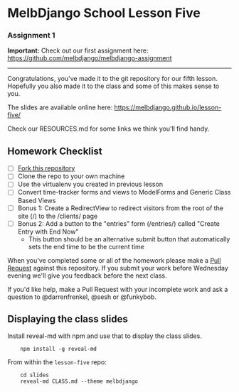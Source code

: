 # MelbDjango School Lesson Five

### Assignment 1

**Important:** Check out our first assignment here: https://github.com/melbdjango/melbdjango-assignment

---


Congratulations, you've made it to the git repository for our fifth lesson. Hopefully you also made it to the class and some of this makes sense to you.

The slides are available online here:
https://melbdjango.github.io/lesson-five/

Check our RESOURCES.md for some links we think you'll find handy.


## Homework Checklist

- [ ] [Fork this repository][gh-fork]
- [ ] Clone the repo to your own machine
- [ ] Use the virtualenv you created in previous lesson
- [ ] Convert time-tracker forms and views to ModelForms and Generic Class Based Views
- [ ] Bonus 1: Create a RedirectView to redirect visitors from the root of the site (/) to the /clients/ page
- [ ] Bonus 2: Add a button to the "entries" form (/entries/) called "Create Entry with End Now"
  - This button should be an alternative submit button that automatically sets the end time to be the current time

When you've completed some or all of the homework please make a [Pull Request][gh-pr] against this repository. If you submit your work before Wednesday evening we'll give you feedback before the next class.

If you'd like help, make a Pull Request with your incomplete work and ask a question to @darrenfrenkel, @sesh or @funkybob.


## Displaying the class slides

Install reveal-md with npm and use that to display the class slides.

```
    npm install -g reveal-md
```

From within the `lesson-five` repo:

```
    cd slides
    reveal-md CLASS.md --theme melbdjango
```

[gh-fork]: https://help.github.com/articles/fork-a-repo/
[gh-pr]: https://help.github.com/articles/using-pull-requests/
[dj-request-response]: https://docs.djangoproject.com/en/1.8/ref/request-response/
[mdn-html]: https://developer.mozilla.org/en-US/docs/Web/Guide/HTML/Introduction
